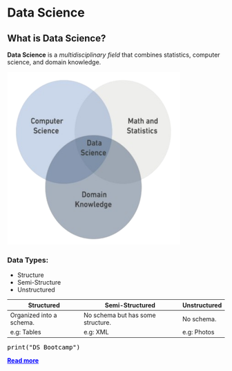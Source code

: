 # Data Science
## What is Data Science?
**Data Science** is a *multidisciplinary field* that combines statistics, computer science, and domain knowledge.

<img src="DS.png" alt="alt text" width="400" height="400">

### Data Types:
- Structure
- Semi-Structure
- Unstructured

| **Structured**           | **Semi-Structured**                            | **Unstructured**           |
|---------------------------|-----------------------------------------------|-----------------------------|
| Organized into a schema.  | No schema but has some structure.             | No schema.                 |
| e.g: Tables              | e.g: XML                                     | e.g: Photos               |

<pre style="background-color: transparent; color: black;">
print("DS Bootcamp")
</pre>



<a href="https://en.wikipedia.org/wiki/Data_science" style="font-weight: bold; color: blue;">Read more</a>




